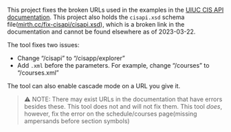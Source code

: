 This project fixes the broken URLs used in the examples in the [UIUC CIS API documentation](https://courses.illinois.edu/cisdocs/api). This project also holds the `cisapi.xsd` schema file([mirth.cc/fix-cisapi/cisapi.xsd](https://mirth.cc/fix-cisapi/cisapi.xsd)), which is a broken link in the documentation and cannot be found elsewhere as of 2023-03-22. 

The tool fixes two issues:
- Change “/cisapi” to “/cisapp/explorer”
- Add `.xml` before the parameters. For example, change “/courses” to “/courses.xml”

The tool can also enable cascade mode on a URL you give it. 

> ⚠️ NOTE: There may exist URLs in the documentation that have errors besides these. This tool does not and will not fix them. This tool *does*, however, fix the error on the schedule/courses page(missing ampersands before section symbols)